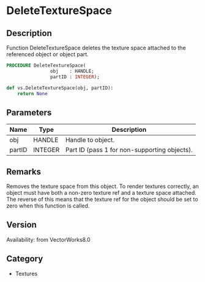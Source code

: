 # DeleteTextureSpace

## Description
Function DeleteTextureSpace deletes the texture space attached to the referenced object or object part.

```pascal
PROCEDURE DeleteTextureSpace(
				obj    : HANDLE;
				partID : INTEGER);
```

```python
def vs.DeleteTextureSpace(obj, partID):
    return None
```

## Parameters
|Name|Type|Description|
|---|---|---|
|obj|HANDLE|Handle to object.|
|partID|INTEGER|Part ID (pass 1 for non-supporting objects).|

## Remarks
Removes the texture space from this object.  To render textures correctly, an object must have both a non-zero texture ref and a texture space attached.  The reverse of this means that the texture ref for the object should be set to zero when this function is called.

## Version
Availability: from VectorWorks8.0

## Category
* Textures

